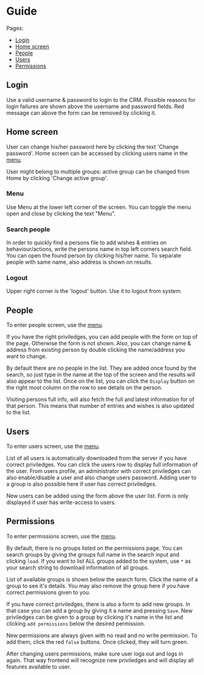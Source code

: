 # Guide

Pages:
- [Login](#login)
- [Home screen](#home-screen)
- [People](#people)
- [Users](#users)
- [Permissions](#permissions)

## Login

Use a valid username & password to login to the CRM. Possible reasons for login failures are shown above the username and password fields. Red message can above the form can be removed by clicking it. 

## Home screen

User can change his/her password here by clicking the text 'Change password'. Home screen can be accessed by clicking users name in the [menu](#menu). 

User might belong to multiple groups: active group can be changed from Home by clicking 'Change active group'. 

### Menu

Use Menu at the lower left corner of the screen. You can toggle the menu open and close by clicking the text "Menu". 

### Search people

In order to quickly find a persons file to add wishes & entries on behaviour/actions, write the persons name in top left corners search field. You can open the found person by clicking his/her name. To separate people with same name, also address is shown on results. 

### Logout

Upper right corner is the 'logout' button. Use it to logout from system. 

## People

To enter people screen, use the [menu](#menu). 

If you have the right priviledges, you can add people with the form on top of the page. Otherwise the form is not shown. Also, you can change name & address from existing person by double clicking the name/address you want to change. 

By default there are no people in the list. They are added once found by the search, so just type in the name at the top of the screen and the results will also appear to the list. Once on the list, you can click the `Display` button on the right most column on the row to see details on the person. 

Visiting persons full info, will also fetch the full and latest information for of that person. This means that number of entries and wishes is also updated to the list. 

## Users

To enter users screen, use the [menu](#menu).

List of all users is automatically downloaded from the server if you have correct priviledges. You can click the users row to display full information of the user. From users profile, an administrator with correct priviledges can also enable/disable a user and also change users password. Adding user to a group is also possible here if user has correct priviledges. 

New users can be added using the form above the user list. Form is only displayed if user has write-access to users. 

## Permissions

To enter permissions screen, use the [menu](#menu). 

By default, there is no groups listed on the permissions page. You can search groups by giving the groups full name in the search input and clicking `load`. If you want to list ALL groups added to the system, use `*` as your search string to download information of all groups. 

List of available groups is shown below the search form. Click the name of a group to see it's details. You may also remove the group here if you have correct permissions given to you. 

If you have correct priviledges, there is also a form to add new groups. In that case you can add a group by giving it a name and pressing `Save`. New priviledges can be given to a group by clicking it's name in the list and clicking `add permissions` below the desired permission. 

New permissions are always given with no read and no write permission. To add them, click the red `false` buttons. Once clicked, they will turn green. 

After changing users permissions, make sure user logs out and logs in again. That way frontend will recognize new priviledges and will display all features available to user. 
